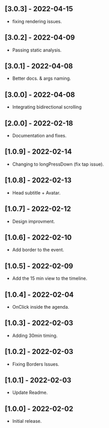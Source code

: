 ## [3.0.3] - 2022-04-15
* fixing rendering issues.

## [3.0.2] - 2022-04-09
* Passing static analysis.
## [3.0.1] - 2022-04-08
* Better docs. & args naming.


## [3.0.0] - 2022-04-08
* Integrating bidirectional scrolling

## [2.0.0] - 2022-02-18

* Documentation and fixes.

## [1.0.9] - 2022-02-14

* Changing to longPressDown (fix tap issue).

## [1.0.8] - 2022-02-13

* Head subtitle + Avatar.

## [1.0.7] - 2022-02-12

* Design improvment.
## [1.0.6] - 2022-02-10

* Add border to the event.

## [1.0.5] - 2022-02-09

* Add the 15 min view to the timeline.
## [1.0.4] - 2022-02-04

* OnClick inside the agenda.

## [1.0.3] - 2022-02-03

* Adding 30min timing.


## [1.0.2] - 2022-02-03

* Fixing Borders Issues.

## [1.0.1] - 2022-02-03

* Update Readme.

## [1.0.0] - 2022-02-02

* Initial release.
